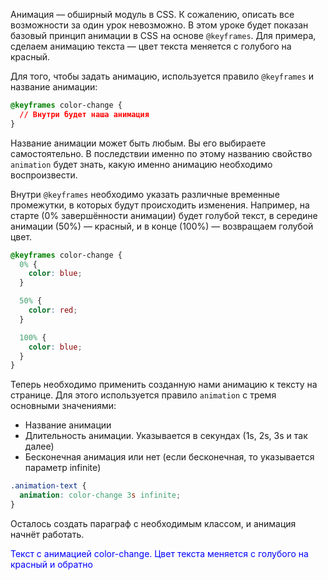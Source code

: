 Анимация — обширный модуль в CSS. К сожалению, описать все возможности за один урок невозможно. В этом уроке будет показан базовый принцип анимации в CSS на основе `@keyframes`. Для примера, сделаем анимацию текста — цвет текста меняется с голубого на красный.

Для того, чтобы задать анимацию, используется правило `@keyframes` и название анимации:

```css
@keyframes color-change {
  // Внутри будет наша анимация
}
```

Название анимации может быть любым. Вы его выбираете самостоятельно. В последствии именно по этому названию свойство `animation` будет знать, какую именно анимацию необходимо воспроизвести.

Внутри `@keyframes` необходимо указать различные временные промежутки, в которых будут происходить изменения. Например, на старте (0% завершённости анимации) будет голубой текст, в середине анимации (50%) — красный, и в конце (100%) — возвращаем голубой цвет.

```css
@keyframes color-change {
  0% {
    color: blue;
  }

  50% {
    color: red;
  }

  100% {
    color: blue;
  }
}
```

Теперь необходимо применить созданную нами анимацию к тексту на странице. Для этого используется правило `animation` с тремя основными значениями:

* Название анимации
* Длительность анимации. Указывается в секундах (1s, 2s, 3s и так далее)
* Бесконечная анимация или нет (если бесконечная, то указывается параметр infinite)

```css
.animation-text {
  animation: color-change 3s infinite;
}
```

Осталось создать параграф с необходимым классом, и анимация начнёт работать.

<div class="hexlet-basics-example">
  <style>
    @keyframes color-change {
      0% {
        color: blue;
      }

      50% {
        color: red;
      }

      100% {
        color: blue;
      }
    }

    .animation-text {
      animation: color-change 3s infinite;
    }
  </style>
  <p class="animation-text m-0">Текст с анимацией color-change. Цвет текста меняется с голубого на красный и обратно</p>
</div>
